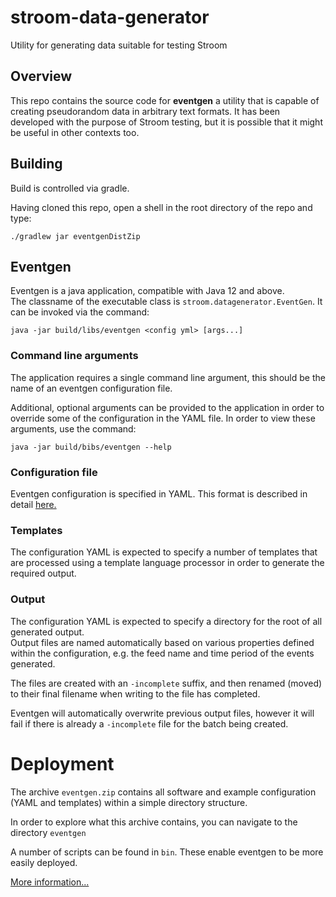 # stroom-data-generator
Utility for generating data suitable for testing Stroom

## Overview
This repo contains the source code for **eventgen** a utility that is capable of creating pseudorandom data
in arbitrary text formats.  It has been developed with the purpose of Stroom testing, but it is possible
that it might be useful in other contexts too.

## Building
Build is controlled via gradle.  

Having cloned this repo, open a shell in the root directory of the repo and type:
```shell script
./gradlew jar eventgenDistZip
```

## Eventgen
Eventgen is a java application, compatible with Java 12 and above.  
The classname of the executable class is `stroom.datagenerator.EventGen`.
It can be invoked via the command:
```
java -jar build/libs/eventgen <config yml> [args...]
```
### Command line arguments
The application requires a single command line argument, this should be the name of an eventgen configuration file.

Additional, optional arguments can be provided to the application in order to override some of the configuration in the YAML file.
In order to view these arguments, use the command:
```
java -jar build/bibs/eventgen --help
```

### Configuration file
Eventgen configuration is specified in YAML.  This format is described in detail [here.](docs/config.md)

### Templates
The configuration YAML is expected to specify a number of templates that are processed using a template language processor 
in order to generate the required output.

### Output
The configuration YAML is expected to specify a directory for the root of all generated output.  
Output files are named automatically based on various properties defined within the configuration, e.g. the feed name
and time period of the events generated.

The files are created with an `-incomplete` suffix, and then renamed (moved) to their final filename when writing to
the file has completed. 

Eventgen will automatically overwrite previous output files, however it will fail if there is already a `-incomplete` 
file for the batch being created.

# Deployment
The archive `eventgen.zip` contains all software and example configuration (YAML and templates) 
within a simple directory structure.

In order to explore what this archive contains, you can navigate to the directory `eventgen`

A number of scripts can be found in `bin`.  These enable eventgen to be more easily deployed.

[More information...](docs/deployment.md)